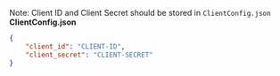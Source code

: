 Note: Client ID and Client Secret should be stored in `ClientConfig.json`
<b>ClientConfig.json</b>
```JSON 
{
    "client_id": "CLIENT-ID",
    "client_secret": "CLIENT-SECRET"
}
```
